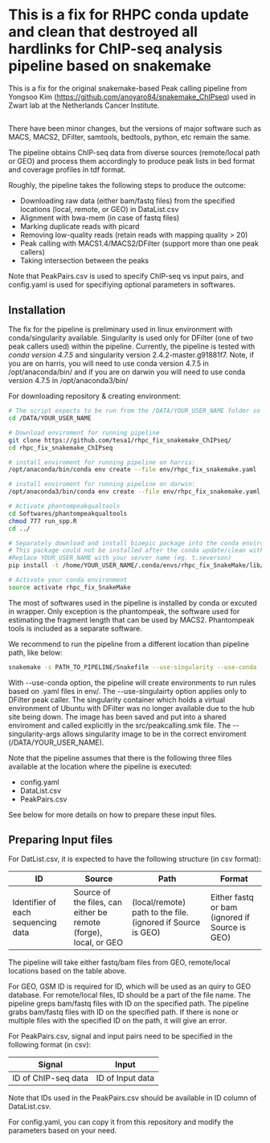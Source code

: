 # This is a fix for RHPC conda update and clean that destroyed all hardlinks for ChIP-seq analysis pipeline based on snakemake



This is a fix for the original snakemake-based Peak calling pipeline from Yongsoo Kim 
(https://github.com/anoyaro84/snakemake_ChIPseq) used in Zwart lab at the Netherlands Cancer Institute.

##

There have been minor changes, but the versions of major software such as MACS, MACS2, DFilter, samtools, bedtools, python, etc remain the same.

The pipeline obtains ChIP-seq data from diverse sources (remote/local path or GEO) and process them accordingly to produce peak lists in bed format and coverage profiles in tdf format.

Roughly, the pipeline takes the following steps to produce the outcome:

- Downloading raw data (either bam/fastq files) from the specified locations (local, remote, or GEO) in DataList.csv
- Alignment with bwa-mem (in case of fastq files)
- Marking duplicate reads with picard
- Removing low-quality reads (retain reads with mapping quality > 20)
- Peak calling with MACS1.4/MACS2/DFilter (support more than one peak callers)
- Taking intersection between the peaks

Note that PeakPairs.csv is used to specify ChIP-seq vs input pairs, and config.yaml is used for specifiying optional parameters in softwares.

## Installation ##


The fix for the pipeline is preliminary used in linux environment with conda/singularity available. Singularity is used  only for DFilter (one of two peak callers used) within the pipeline. Currently, the pipeline is tested with *conda version 4.7.5* and singularity version 2.4.2-master.g91881f7. Note, if you are on harris, you will need to use conda version 4.7.5 in /opt/anaconda/bin/ and if you are on darwin you will need to use conda version 4.7.5 in /opt/anaconda3/bin/

For downloading repository & creating environment:

```bash
# The script expects to be run from the /DATA/YOUR_USER_NAME folder so first move into that folder (eg. t.severson).
cd /DATA/YOUR_USER_NAME

# Download enviroment for running pipeline
git clone https://github.com/tesa1/rhpc_fix_snakemake_ChIPseq/
cd rhpc_fix_snakemake_ChIPseq

# install enviroment for running pipeline on harris:
/opt/anaconda/bin/conda env create --file env/rhpc_fix_snakemake.yaml

# install enviroment for running pipeline on darwin:
/opt/anaconda3/bin/conda env create --file env/rhpc_fix_snakemake.yaml

# Activate phantompeakqualtools
cd Softwares/phantompeakqualtools
chmod 777 run_spp.R
cd ../

# Separately download and install bioepic package into the conda environment just created. 
# This package could not be installed after the conda update/clean with pip from within the conda enviroment it must be installed explicitly
#Replace YOUR_USER_NAME with your server name (eg. t.severson)
pip install -t /home/YOUR_USER_NAME/.conda/envs/rhpc_fix_SnakeMake/lib/python3.6/site-packages/ bioepic==0.2.5

# Activate your conda environment
source activate rhpc_fix_SnakeMake

```



The most of softwares used in the pipeline is installed by conda or excuted in wrapper.
Only exception is the phantompeak, the software used for estimating the fragment length that can be used by MACS2.
Phantompeak tools is included as a separate software.

We recommend to run the pipeline from a different location than pipeline path, like below:

```bash
snakemake -s PATH_TO_PIPELINE/Snakefile --use-singularity --use-conda --cores=20 -p --singularity-args="-B /DATA:/DATA" &> run.log
```

With --use-conda option, the pipeline will create environments to run rules based on .yaml files in env/.
The --use-singulairty option applies only to DFilter peak caller. The singularity container which holds a virtual environment of Ubuntu with DFilter was no longer available due to the hub site being down. The image has been saved and put into a shared enviroment and called explicitly in the src/peakcalling.smk file. The --singularity-args allows singularity image to be in the correct enviroment (/DATA/YOUR_USER_NAME).


Note that the pipeline assumes that there is the following three files available at the location where the pipeline is executed:
- config.yaml
- DataList.csv
- PeakPairs.csv

See below for more details on how to prepare these input files.

## Preparing Input files ##

For DatList.csv, it is expected to have the following structure (in csv format):


| ID | Source | Path | Format |
| ------------- | ------------- | ------------- | ------------- |
| Identifier of each sequencing data | Source of the files, can either be remote (forge), local, or GEO | (local/remote) path to the file. (ignored if Source is GEO) | Either fastq or bam (ignored if Source is GEO) |


The pipeline will take either fastq/bam files from GEO, remote/local locations based on the table above.

For GEO, GSM ID is required for ID, which will be used as an quiry to GEO database. For remote/local files, ID should be a part of the file name. The pipeline greps bam/fastq files with ID on the specified path. The pipeline grabs bam/fastq files with ID on the specified path. If there is none or multiple files with the specified ID on the path, it will give an error.


For PeakPairs.csv, signal and input pairs need to be specified in the following format (in csv):

| Signal | Input |
| ------------- | ------------- |
| ID of ChIP-seq data | ID of Input data |


Note that IDs used in the PeakPairs.csv should be available in ID column of DataList.csv.


For config.yaml, you can copy it from this repository and modify the parameters based on your need.



